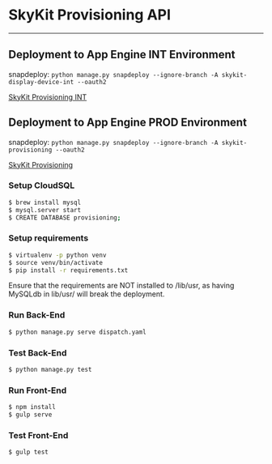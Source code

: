 # SkyKit Provisioning API #
___________________________________________________________________________________________________

## Deployment to App Engine INT Environment ##

snapdeploy: `python manage.py snapdeploy --ignore-branch -A skykit-display-device-int --oauth2`

[SkyKit Provisioning INT](https://skykit-display-device-int.appspot.com/#)

## Deployment to App Engine PROD Environment ##

snapdeploy: `python manage.py snapdeploy --ignore-branch -A skykit-provisioning --oauth2`

[SkyKit Provisioning](https://skykit-provisioning.appspot.com/#)

### Setup CloudSQL

```sh
$ brew install mysql
$ mysql.server start
$ CREATE DATABASE provisioning;
```

### Setup requirements

```sh
$ virtualenv -p python venv
$ source venv/bin/activate
$ pip install -r requirements.txt
```

Ensure that the requirements are NOT installed to /lib/usr,
as having MySQLdb in lib/usr/ will break the deployment.


### Run Back-End

```sh
$ python manage.py serve dispatch.yaml
```

### Test Back-End

```sh
$ python manage.py test
```
### Run Front-End

```sh
$ npm install
$ gulp serve
```

### Test Front-End

```sh
$ gulp test
```
